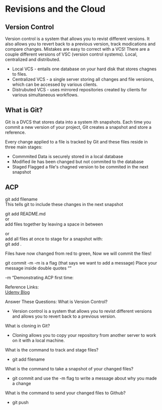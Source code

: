 # Revisions and the Cloud

## Version Control

Version control is a system that allows you to revist different versions. It also allows you to revert back to a previous version, track modications and compare changes. Mistakes are easy to correct with a VCS! There are a couple different versions of VSC (version control systems). Local, centralized and distributed. 

* Local VCS - entails one database on your hard disk that stores chagnes to files.
* Centralized VCS - a single server storing all changes and file versions, which can be accessed by various clients. 
* Distrubuted VCS - uses mirrored repositories created by clients for various simultaneous workflows.

## What is Git?

Git is a DVCS that stores data into a system ith snapshots. Each time you commit a new version of your project, Git creates a snapshot and store a reference.

Every change applied to a file is tracked by Git and these files reside in three main stages:

* Commmited
Data is securely stored in a local database
* Modified
ile has been changed but not commited to the database
* Staged
Flagged a file's chagned version to be commited in the next snapshot

## ACP

git add filename  
This tells git to include these changes in the next snapshot

git add README.md  
or  
add files together by leaving a space in between

or  
add all files at once to stage for a snapshot with:  
git add .

Files have now changed from red to green, 
Now we will commit the files!

git commit -m
-m is a flag (that says we want to add a message)
Place your message inside double quotes “”

-m “Demonstrating ACP first time:


Reference Links:  
[Udemy Blog](https://blog.udemy.com/git-tutorial-a-comprehensive-guide/)
  

Answer These Questions: 
What is Version Control?

* Version control is a system that allows you to revist different versions and allows you to revert back to a previous version.

What is cloning in Git?

* Cloning allows you to copy your repository from another server to work on it with a local machine. 

What is the command to track and stage files?

* git add filename

What is the command to take a snapshot of your changed files?

* git commit and use the -m flag to write a message about why you made a change

What is the command to send your changed files to Github?

* git push
